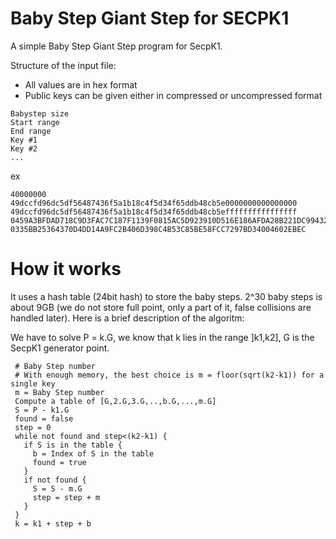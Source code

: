 # Baby Step Giant Step for SECPK1

A simple Baby Step Giant Step program for SecpK1.

Structure of the input file:
* All values are in hex format
* Public keys can be given either in compressed or uncompressed format

```
Babystep size
Start range
End range
Key #1
Key #2
...
```

ex

```
40000000
49dccfd96dc5df56487436f5a1b18c4f5d34f65ddb48cb5e0000000000000000
49dccfd96dc5df56487436f5a1b18c4f5d34f65ddb48cb5effffffffffffffff
0459A3BFDAD718C9D3FAC7C187F1139F0815AC5D923910D516E186AFDA28B221DC994327554CED887AAE5D211A2407CDD025CFC3779ECB9C9D7F2F1A1DDF3E9FF8
0335BB25364370D4DD14A9FC2B406D398C4B53C85BE58FCC7297BD34004602EBEC
```

# How it works

It uses a hash table (24bit hash) to store the baby steps.
2^30 baby steps is about 9GB (we do not store full point, only a part of it, false collisions are handled later).
Here is a brief description of the algoritm:

We have to solve P = k.G, we know that k lies in the range ]k1,k2], G is the SecpK1 generator point.

```
 # Baby Step number
 # With enough memory, the best choice is m = floor(sqrt(k2-k1)) for a single key
 m = Baby Step number
 Compute a table of [G,2.G,3.G,..,b.G,...,m.G]
 S = P - k1.G
 found = false
 step = 0
 while not found and step<(k2-k1) {
   if S is in the table {
     b = Index of S in the table
     found = true
   }
   if not found {
     S = S - m.G
     step = step + m
   }
 }
 k = k1 + step + b

```








